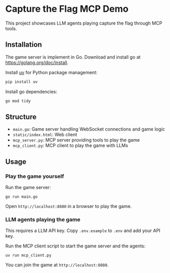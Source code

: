 # Capture the Flag MCP Demo
This project showcases LLM agents playing capture the flag through MCP tools.

## Installation
The game server is implement in Go. Download and install go at https://golang.org/doc/install.

Install [uv](https://docs.astral.sh/uv) for Python package management:
```bash
pip install uv
```

Install go dependencies:
```bash
go mod tidy
```

## Structure

- `main.go`: Game server handling WebSocket connections and game logic
- `static/index.html`: Web client 
- `mcp_server.py`: MCP server providing tools to play the game
- `mcp_client.py`: MCP client to play the game with LLMs

## Usage
### Play the game yourself
Run the game server:
```
go run main.go
```
Open `http://localhost:8080` in a browser to play the game.

### LLM agents playing the game
This requires a LLM API key. 
Copy `.env.example` to `.env` and add your API key.

Run the MCP client script to start the game server and the agents:
```
uv run mcp_client.py
```

You can join the game at `http://localhost:8080`.


